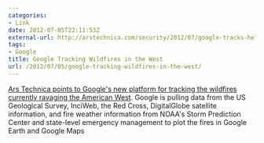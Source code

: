 ```yaml
---
categories:
- Link
date: 2012-07-05T22:11:53Z
external-url: http://arstechnica.com/security/2012/07/google-tracks-hellish-wildfire-season-in-the-american-west/
tags:
- Google
title: Google Tracking Wildfires in the West
url: /2012/07/05/google-tracking-wildfires-in-the-west/
---
```


[Ars Technica points to Google's new platform for tracking the wildfires currently ravaging the American West](http://arstechnica.com/security/2012/07/google-tracks-hellish-wildfire-season-in-the-american-west/). Google is pulling data from the US Geological Survey, InciWeb, the Red Cross, DigitalGlobe satellite information, and fire weather information from NOAA's Storm Prediction Center and state-level emergency management to plot the fires in Google Earth and Google Maps
